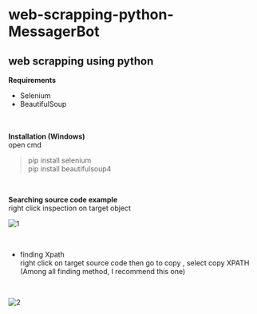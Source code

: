 # web-scrapping-python-MessagerBot
## web scrapping using python
**Requirements**
<br />
- Selenium
- BeautifulSoup

<br /><br />
**Installation (Windows)**
<br /> open cmd
> pip install selenium<br /> 
> pip install beautifulsoup4<br />
<br />

**Searching source code example**
<br /> right click inspection on target object
<br />

![1](https://user-images.githubusercontent.com/56642026/77730120-bf658a80-7032-11ea-99ad-01fe6fab304b.png)

<br />

- finding Xpath
<br /> right click on target source code then go to copy , select copy XPATH (Among all finding method, I recommend this one)

<br />

![2](https://user-images.githubusercontent.com/56642026/77731102-d9a06800-7034-11ea-8a03-2632f7d67151.png)



  
  
  
